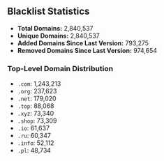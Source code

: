 ## Blacklist Statistics

- **Total Domains:** 2,840,537
- **Unique Domains:** 2,840,537
- **Added Domains Since Last Version:** 793,275
- **Removed Domains Since Last Version:** 974,654

### Top-Level Domain Distribution

-  `.com`: 1,243,213
-  `.org`: 237,623
-  `.net`: 179,020
-  `.top`: 88,068
-  `.xyz`: 73,340
-  `.shop`: 73,309
-  `.io`: 61,637
-  `.ru`: 60,347
-  `.info`: 52,112
-  `.pl`: 48,734
